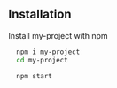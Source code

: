 
## Installation

Install my-project with npm

```bash
  npm i my-project
  cd my-project

  npm start
```
    

